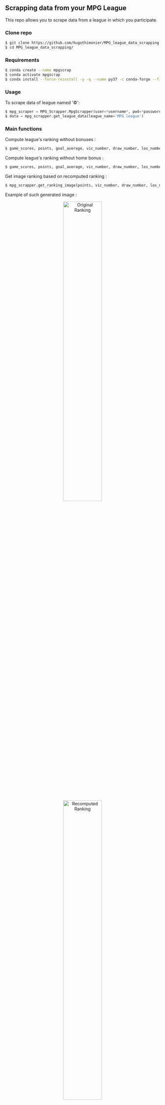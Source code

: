 ## Scrapping data from your MPG League 

This repo allows you to scrape data from a league in which you participate.

### Clone repo

```bash
$ git clone https://github.com/hugothimonier/MPG_league_data_scrapping.git
$ cd MPG_league_data_scrapping/
```

### Requirements

```bash
$ conda create --name mpgscrap
$ conda activate mpgscrap
$ conda install --force-reinstall -y -q --name py37 -c conda-forge --file requirements.txt
```
### Usage

To scrape data of league named '©':

```python
$ mpg_scraper = MPG_Scrapper.MpgScrapper(user=*username*, pwd=*password*, nb_gw=18, nb_gamers=10, nb_seasons_played=1, user_team_name=*your team name*)
$ data = mpg_scrapper.get_league_data(league_name='MPG league')
```

### Main functions

Compute league's ranking without bonuses :

```python
$ game_scores, points, goal_average, vic_number, draw_number, los_number, series, goal_conceded, goal_scored = mpg_scrapper.MPG_statistics.ranking_wo_bonus(dataframe=data)
```
Compute league's ranking without home bonus :

```python
$ game_scores, points, goal_average, vic_number, draw_number, los_number, series, goal_conceded, goal_scored = mpg_scrapper.MPG_statistics.ranking_wo_bonus(dataframe=data, no_bonus='home bonus')
```
Get image ranking based on recomputed ranking :

```python
$ mpg_scrapper.get_ranking_image(points, vic_number, draw_number, los_number, series, goal_average, goal_conceded, goal_scored, league_name='League Name', out_img_name='new_ranking')
```
Example of such generated image :

<p align="center">
  <img src="https://github.com/hugothimonier/MPG_league_data_scrapping/blob/master/ranking.png" alt="Original Ranking" height = '50%' width ='50%' />
  <img src="https://github.com/hugothimonier/MPG_league_data_scrapping/blob/master/ranking_after.png" alt="Recomputed Ranking" height = '50%' width ='50%' /> 
</p>
